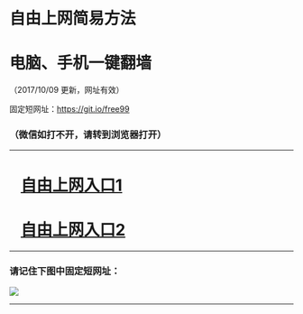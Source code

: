 ﻿# 自由上网简易方法

# 电脑、手机一键翻墙

（2017/10/09 更新，网址有效）

固定短网址：https://git.io/free99

### （微信如打不开，请转到浏览器打开）


***





# &nbsp;&nbsp; <a href="http://ft2014724766.fwq-tz-1001.info/fwqtz01.html?t=100900125909 " target="_blank">自由上网入口1</a>
# &nbsp;&nbsp; <a href="http://ft1491327770.fwq-tz-1002.info/fwqtz02.html?t=10090011738 " target="_blank">自由上网入口2</a>
***

### 请记住下图中固定短网址：

<img src="https://s3-us-west-2.amazonaws.com/fwq-1001/yjfq-20170905okok.png" /> 


***

